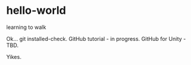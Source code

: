 # hello-world
learning to walk


Ok... git installed-check. GitHub tutorial - in progress. GitHub for Unity - TBD.

Yikes.

